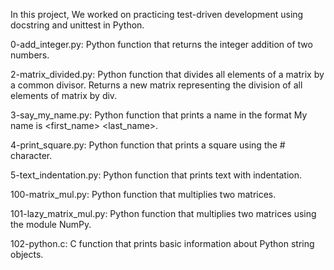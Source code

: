 In this project, We worked on practicing test-driven development using docstring and unittest in Python.

0-add_integer.py: Python function that returns the integer addition of two numbers.

2-matrix_divided.py: Python function that divides all elements of a matrix by a common divisor.
Returns a new matrix representing the division of all elements of matrix by div.

3-say_my_name.py: Python function that prints a name in the format My name is <first_name> <last_name>.

4-print_square.py: Python function that prints a square using the # character.

5-text_indentation.py: Python function that prints text with indentation.

100-matrix_mul.py: Python function that multiplies two matrices.

101-lazy_matrix_mul.py: Python function that multiplies two matrices using the module NumPy.

102-python.c: C function that prints basic information about Python string objects.


